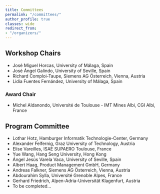 ```yaml
---
title: Committees
permalink: "/committees/"
author_profile: true
classes: wide
redirect_from:
- "/organizers/"
---
```


## Workshop Chairs
* José Miguel Horcas, University of Málaga, Spain
* José Ángel Galindo, University of Seville, Spain
* Richard Comploi-Taupe, Siemens AG Österreich, Vienna, Austria
* Lidia Fuentes Fernández, University of Málaga, Spain

### Award Chair
* Michel Aldanondo, Université de Toulouse - IMT Mines Albi, CGI Albi, France

## Program Committee
* Lothar Hotz, Hamburger Informatik Technologie-Center, Germany
* Alexander Felfernig, Graz University of Technology, Austria
* Elise Vareilles, ISAE SUPAERO Toulouse, France
* Yue Wang, Hang Seng University, Hong Kong
* Ángel Jesús Varela Vaca, University of Seville, Spain
* Albert Haag, Product Management GmbH, Germany
* Andreas Falkner, Siemens AG Österreich, Vienna, Austria
* Abdourahim Sylla, Université Grenoble Alpes, France
* Gerhard Friedrich, Alpen-Adria-Universität Klagenfurt, Austria
* To be completed...